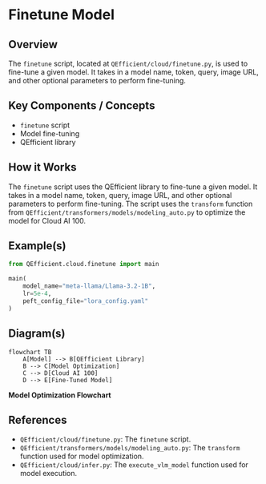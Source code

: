 # Finetune Model
## Overview
The `finetune` script, located at `QEfficient/cloud/finetune.py`, is used to fine-tune a given model. It takes in a model name, token, query, image URL, and other optional parameters to perform fine-tuning.

## Key Components / Concepts
* `finetune` script
* Model fine-tuning
* QEfficient library

## How it Works
The `finetune` script uses the QEfficient library to fine-tune a given model. It takes in a model name, token, query, image URL, and other optional parameters to perform fine-tuning. The script uses the `transform` function from `QEfficient/transformers/models/modeling_auto.py` to optimize the model for Cloud AI 100.

## Example(s)
```python
from QEfficient.cloud.finetune import main

main(
    model_name="meta-llama/Llama-3.2-1B",
    lr=5e-4,
    peft_config_file="lora_config.yaml"
)
```

## Diagram(s)
```mermaid
flowchart TB
    A[Model] --> B[QEfficient Library]
    B --> C[Model Optimization]
    C --> D[Cloud AI 100]
    D --> E[Fine-Tuned Model]
```
**Model Optimization Flowchart**

## References
* `QEfficient/cloud/finetune.py`: The `finetune` script.
* `QEfficient/transformers/models/modeling_auto.py`: The `transform` function used for model optimization.
* `QEfficient/cloud/infer.py`: The `execute_vlm_model` function used for model execution.